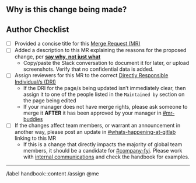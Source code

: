 <!-- Before proceeding, please check if you need to apply a specific MR description template from the dropdown menu above next to `Description` (e.g. blog post, website bug report). -->

## Why is this change being made?

<!--
Provide a detailed answer to the question on **why** this change is being proposed, in accordance with our value of [Transparency][transparency].

Example: `We have discussed the topic in Slack - (copy of Slack conversation). The current process is not efficient, this MR makes the description of X more clear, and helps move Y forward.`
-->

## Author Checklist

<!-- Please verify the check list and ensure to tick them off before the MR is merged. -->
* [ ] Provided a concise title for this [Merge Request (MR)][mr]
* [ ] Added a description to this MR explaining the reasons for the proposed change, per [**say why, not just what**][say-why-not-just-what]
    - Copy/paste the Slack conversation to document it for later, or upload screenshots. Verify that no confidential data is added.
* [ ] Assign reviewers for this MR to the correct [Directly Responsible Individual/s (DRI)][dri]
    - If the DRI for the page/s being updated isn’t immediately clear, then assign it to one of the people listed in the `Maintained by` section on the page being edited
    - If your manager does not have merge rights, please ask someone to merge it **AFTER** it has been approved by your manager in [#mr-buddies][mr-buddies-slack]
* [ ] If the changes affect team members, or warrant an announcement in another way, please post an update in [#whats-happening-at-gitlab][whats-happening-at-gitlab-slack] linking to this MR
    - If this is a change that directly impacts the majority of global team members, it should be a candidate for [#company-fyi][company-fyi-slack]. Please work with [internal communications][internal-communications] and check the handbook for examples.

---

<!-- DO NOT REMOVE -->
[transparency]: https://about.gitlab.com/handbook/values/#transparency
[mr]: https://docs.gitlab.com/ee/user/project/merge_requests/
[say-why-not-just-what]: https://about.gitlab.com/handbook/values/#say-why-not-just-what
[dri]: https://about.gitlab.com/handbook/people-group/directly-responsible-individuals/
[internal-communications]: https://about.gitlab.com/handbook/communication/internal-communications/
[mr-buddies-slack]: https://gitlab.slack.com/archives/CLM8K5LF4
[company-fyi-slack]: https://gitlab.slack.com/archives/C010XFJFTHN
[whats-happening-at-gitlab-slack]: https://gitlab.slack.com/archives/C0259241C

/label handbook::content
/assign @me
